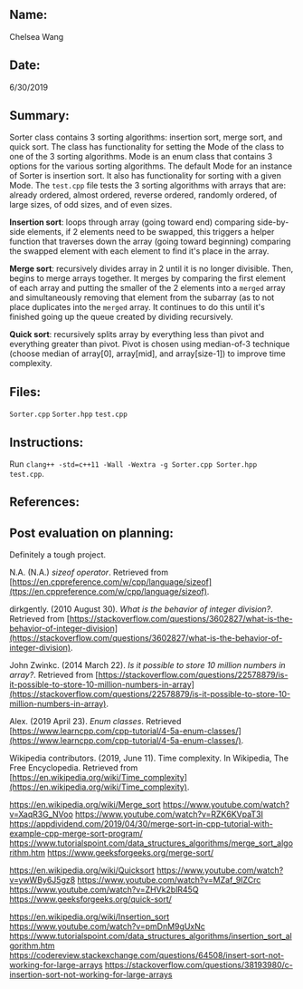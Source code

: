 ## Name:
Chelsea Wang

## Date:
6/30/2019

## Summary:
Sorter class contains 3 sorting algorithms: insertion sort, merge sort, and quick sort. The class has functionality for setting the Mode of the class to one of the 3 sorting algorithms. Mode is an enum class that contains 3 options for the various sorting algorithms. The default Mode for an instance of Sorter is insertion sort. It also has functionality for sorting with a given Mode. The `test.cpp` file tests the 3 sorting algorithms with arrays that are: already ordered, almost ordered, reverse ordered, randomly ordered, of large sizes, of odd sizes, and of even sizes.

**Insertion sort**: loops through array (going toward end) comparing side-by-side elements, if 2 elements need to be swapped, this triggers a helper function that traverses down the array (going toward beginning) comparing the swapped element with each element to find it's place in the array.

**Merge sort**: recursively divides array in 2 until it is no longer divisible. Then, begins to merge arrays together. It merges by comparing the first element of each array and putting the smaller of the 2 elements into a `merged` array and simultaneously removing that element from the subarray (as to not place duplicates into the `merged` array. It continues to do this until it's finished going up the queue created by dividing recursively.

**Quick sort**: recursively splits array by everything less than pivot and everything greater than pivot. Pivot is chosen using median-of-3 technique (choose median of array[0], array[mid], and array[size-1]) to improve time complexity. 

## Files:
`Sorter.cpp` `Sorter.hpp` `test.cpp`

## Instructions:
Run `clang++ -std=c++11 -Wall -Wextra -g Sorter.cpp Sorter.hpp test.cpp`.

## References:

## Post evaluation on planning:
Definitely a tough project. 

N.A. (N.A.) *sizeof operator*. Retrieved from [https://en.cppreference.com/w/cpp/language/sizeof](ttps://en.cppreference.com/w/cpp/language/sizeof).

dirkgently. (2010 August 30). *What is the behavior of integer division?*. Retrieved from [https://stackoverflow.com/questions/3602827/what-is-the-behavior-of-integer-division](https://stackoverflow.com/questions/3602827/what-is-the-behavior-of-integer-division).

John Zwinkc. (2014 March 22). *Is it possible to store 10 million numbers in array?*. Retrieved from [https://stackoverflow.com/questions/22578879/is-it-possible-to-store-10-million-numbers-in-array](https://stackoverflow.com/questions/22578879/is-it-possible-to-store-10-million-numbers-in-array).

Alex. (2019 April 23). *Enum classes*. Retrieved [https://www.learncpp.com/cpp-tutorial/4-5a-enum-classes/](https://www.learncpp.com/cpp-tutorial/4-5a-enum-classes/).

Wikipedia contributors. (2019, June 11). Time complexity. In Wikipedia, The Free Encyclopedia. Retrieved from [https://en.wikipedia.org/wiki/Time_complexity](https://en.wikipedia.org/wiki/Time_complexity).

https://en.wikipedia.org/wiki/Merge_sort
https://www.youtube.com/watch?v=XaqR3G_NVoo
https://www.youtube.com/watch?v=RZK6KVpaT3I
https://appdividend.com/2019/04/30/merge-sort-in-cpp-tutorial-with-example-cpp-merge-sort-program/
https://www.tutorialspoint.com/data_structures_algorithms/merge_sort_algorithm.htm
https://www.geeksforgeeks.org/merge-sort/

https://en.wikipedia.org/wiki/Quicksort
https://www.youtube.com/watch?v=ywWBy6J5gz8
https://www.youtube.com/watch?v=MZaf_9IZCrc
https://www.youtube.com/watch?v=ZHVk2blR45Q
https://www.geeksforgeeks.org/quick-sort/

https://en.wikipedia.org/wiki/Insertion_sort
https://www.youtube.com/watch?v=pmDnM9gUxNc
https://www.tutorialspoint.com/data_structures_algorithms/insertion_sort_algorithm.htm
https://codereview.stackexchange.com/questions/64508/insert-sort-not-working-for-large-arrays
https://stackoverflow.com/questions/38193980/c-insertion-sort-not-working-for-large-arrays